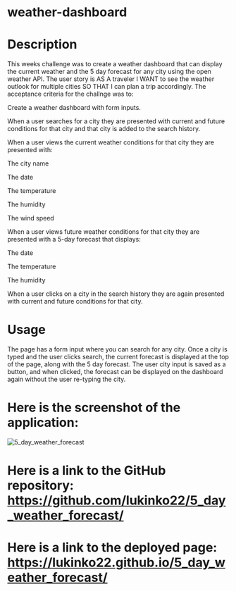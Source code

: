 # weather-dashboard

# Description

This weeks challenge was to create a weather dashboard that can display the current weather and the 5 day forecast for any city using the open weather API. The user story is AS A traveler I WANT to see the weather outlook for multiple cities SO THAT I can plan a trip accordingly. The acceptance criteria for the challnge was to:

Create a weather dashboard with form inputs.

When a user searches for a city they are presented with current and future conditions for that city and that city is added to the search history.

When a user views the current weather conditions for that city they are presented with:

The city name

The date

The temperature

The humidity

The wind speed

When a user views future weather conditions for that city they are presented with a 5-day forecast that displays:

The date

The temperature

The humidity

When a user clicks on a city in the search history they are again presented with current and future conditions for that city.

# Usage

The page has a form input where you can search for any city. Once a city is typed and the user clicks search, the current forecast is displayed at the top of the page, along with the 5 day forecast. The user city input is saved as a button, and when clicked, the forecast can be displayed on the dashboard again without the user re-typing the city. 

# Here is the screenshot of the application:

![5_day_weather_forecast](https://user-images.githubusercontent.com/117579547/221848516-648112ce-4ee7-4206-85a9-5431cfd08ac6.png)


# Here is a link to the GitHub repository: https://github.com/lukinko22/5_day_weather_forecast/
# Here is a link to the deployed page: https://lukinko22.github.io/5_day_weather_forecast/ 


